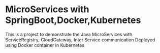 # MicroServices with SpringBoot,Docker,Kubernetes
This is a project to demonstrate the Java MicroServices with ServiceRegistry, CloudGateway, Inter Service communication
Deployed using Docker container in Kubernetes
